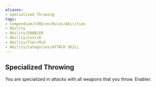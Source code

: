 ```yaml
---
aliases:
- Specialized Throwing
tags:
- Compendium/CSRD/en/Rules/Abilities
- Ability
- Ability/ENABLER
- Ability/Cost/0
- Ability/Tier/Mid
- Ability/Categories/ATTACK SKILL
---
```


  
## Specialized Throwing  
You are specialized in attacks with all weapons that you throw. Enabler. 